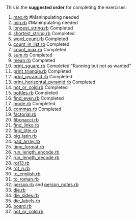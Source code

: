 This is the **suggested order** for completing the exercises:

1. [max.rb](max.rb) #Maninpulating needed
1. [min.rb](min.rb) #Maninpulating needed
1. [longest_string.rb](longest_string.rb) Completed
1. [shortest_string.rb](shortest_string.rb) Completed
1. [word_count.rb](word_count.rb) Completed
1. [count_in_list.rb](count_in_list.rb) Completed
1. [count_max.rb](count_max.rb) Completed
1. [sum.rb](sum.rb) Completed
1. [mean.rb](mean.rb) Completed
1. [print_square.rb](print_square.rb) Completed "Running but not as wanted"
1. [print_triangle.rb](print_triangle.rb) Completed
1. [print_pyramid.rb](print_pyramid.rb)  Completed
1. [print_horizontal_pyramid.rb](print_horizontal_pyramid.rb) Completed
1. [hot_or_cold.rb](hot_or_cold.rb) Completed
1. [bottles.rb](bottles.rb) Completed
1. [find_even.rb](find_even.rb) Completed
1. [mode.rb](mode.rb) Completed
1. [commas.rb](commas.rb) Completed
1. [factorial.rb](factorial.rb)
1. [fibonacci.rb](fibonacci.rb)
1. [find_links.rb](find_links.rb)
1. [find_title.rb](find_title.rb)
1. [pig_latin.rb](pig_latin.rb)
1. [pad_array.rb](pad_array.rb)
1. [time_format.rb](time_format.rb)
1. [run_length_encode.rb](run_length_encode.rb)
1. [run_length_decode.rb](run_length_decode.rb)
1. [rot13.rb](rot13.rb)
1. [rot_n.rb](rot_n.rb)
1. [to_english.rb](to_english.rb)
1. [to_roman.rb](to_roman.rb)
1. [person.rb](person.rb) and [person_notes.rb](person_notes.rb)
1. [die.rb](die.rb)
1. [die_sides.rb](die_sides.rb)
1. [die_labels.rb](die_labels.rb)
1. [board.rb](board.rb)
1. [hot_or_cold.rb](hot_or_cold.rb)
